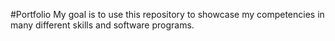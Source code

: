 #Portfolio
My goal is to use this repository to showcase my competencies in many different skills and software programs.
